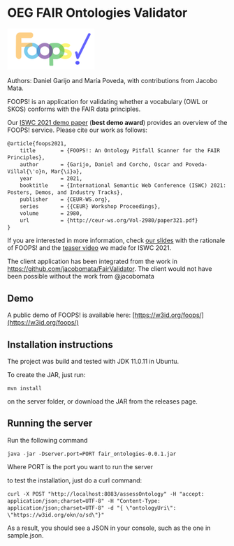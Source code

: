 # OEG FAIR Ontologies Validator

<img src="html_client/assets/foopsLogo.png" alt="logo" width="200"/>

Authors: Daniel Garijo and María Poveda, with contributions from Jacobo Mata.

FOOPS! is an application for validating whether a vocabulary (OWL or SKOS) conforms with the FAIR data principles.

Our [ISWC 2021 demo paper](html_client/assets/iswc_2021_demo.pdf) (**best demo award**) provides an overview of the FOOPS! service. Please cite our work as follows:
```
@article{foops2021,
    title        = {FOOPS!: An Ontology Pitfall Scanner for the FAIR Principles},
    author       = {Garijo, Daniel and Corcho, Oscar and Poveda-Villal{\'o}n, Mar{\i}a},
    year         = 2021,
    booktitle    = {International Semantic Web Conference (ISWC) 2021: Posters, Demos, and Industry Tracks},
    publisher    = {CEUR-WS.org},
    series       = {{CEUR} Workshop Proceedings},
    volume       = 2980,
    url          = {http://ceur-ws.org/Vol-2980/paper321.pdf}
}
```
If you are interested in more information, check [our slides](https://www.slideshare.net/dgarijo/foops-an-ontology-pitfall-scanner-for-the-fair-principles) with the rationale of FOOPS! and the [teaser video](https://www.youtube.com/watch?v=s8FaFl8i6yQ&ab_channel=OEG-UPM) we made for ISWC 2021.

The client application has been integrated from the work in https://github.com/jacobomata/FairValidator. The client would not have been possible without the work from @jacobomata

## Demo
A public demo of FOOPS! is available here: [https://w3id.org/foops/](https://w3id.org/foops/)

## Installation instructions
The project was build and tested with JDK 11.0.11 in Ubuntu.

To create the JAR, just run:

```
mvn install
```
on the server folder, or download the JAR from the releases page.

## Running the server
Run the following command

```
java -jar -Dserver.port=PORT fair_ontologies-0.0.1.jar
```

Where PORT is the port you want to run the server

to test the installation, just do a curl command:

```
curl -X POST "http://localhost:8083/assessOntology" -H "accept: application/json;charset=UTF-8" -H "Content-Type: application/json;charset=UTF-8" -d "{ \"ontologyUri\": \"https://w3id.org/okn/o/sd\"}"
```

As a result, you should see a JSON in your console, such as the one in sample.json.

